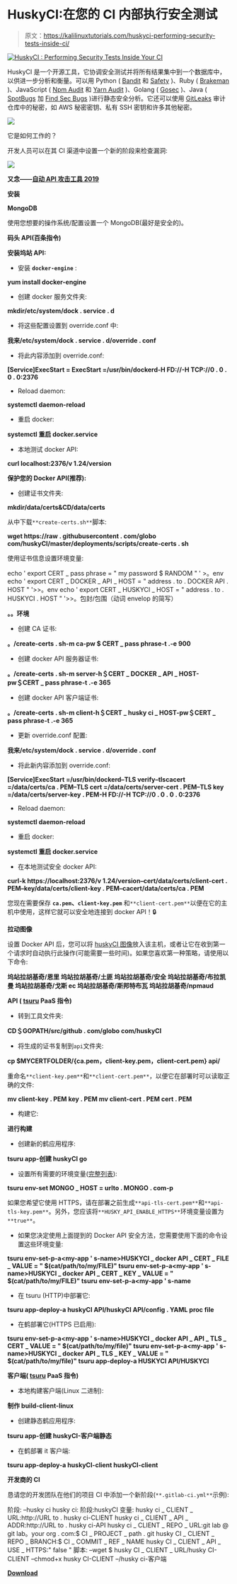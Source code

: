 # HuskyCI:在您的 CI 内部执行安全测试

> 原文：<https://kalilinuxtutorials.com/huskyci-performing-security-tests-inside-ci/>

[![HuskyCI : Performing Security Tests Inside Your CI](img/a56a5d99125ffaec057de7679b9e6a30.png "HuskyCI : Performing Security Tests Inside Your CI")](https://1.bp.blogspot.com/-vvBuKQhn96Y/XgSTxqoJAJI/AAAAAAAAEHw/NQUJVNU1--8mRnslZUmn17Ad4sp4CUXQwCLcBGAsYHQ/s1600/H.png)

HuskyCI 是一个开源工具，它协调安全测试并将所有结果集中到一个数据库中，以供进一步分析和衡量。可以用 Python ( [Bandit](https://github.com/PyCQA/bandit) 和 [Safety](https://github.com/pyupio/safety) )、Ruby ( [Brakeman](https://github.com/presidentbeef/brakeman) )、JavaScript ( [Npm Audit](https://docs.npmjs.com/cli/audit) 和 [Yarn Audit](https://yarnpkg.com/lang/en/docs/cli/audit/) )、Golang ( [Gosec](https://github.com/securego/gosec) )、Java ( [SpotBugs](https://spotbugs.github.io) 加 [Find Sec Bugs](https://find-sec-bugs.github.io) )进行静态安全分析。它还可以使用 [GitLeaks](https://github.com/zricethezav/gitleaks) 审计仓库中的秘密，如 AWS 秘密密钥、私有 SSH 密钥和许多其他秘密。

![](img/2413a6907ed6e23a06485d2b3b0ea197.png)

它是如何工作的？

开发人员可以在其 CI 渠道中设置一个新的阶段来检查漏洞:

![](img/05b680fab91c47b5b75e95e2042667e9.png)

**又念——[自动 API 攻击工具 2019](https://kalilinuxtutorials.com/automatic-api-attack-tool/)**

**安装**

**MongoDB**

使用您想要的操作系统/配置设置一个 MongoDB(最好是安全的)。

**码头 API(百条指令)**

**安装坞站 API:**

*   安装 **`docker-engine`** :

**yum install docker-engine**

*   创建 docker 服务文件夹:

**mkdir/etc/system/dock . service . d**

*   将这些配置设置到 override.conf 中:

**我来/etc/system/dock . service . d/override . conf**

*   将此内容添加到 override.conf:

**[Service]ExecStart = ExecStart =/usr/bin/dockerd-H FD://-H TCP://0 . 0 . 0 . 0:2376**

*   Reload daemon:

**systemctl daemon-reload**

*   重启 docker:

**systemctl 重启 docker.service**

*   本地测试 docker API:

**curl localhost:2376/v 1.24/version**

**保护您的 Docker API(推荐):**

*   创建证书文件夹:

**mkdir/data/certs&CD/data/certs**

从中下载`**create-certs.sh**`脚本:

**wget https://raw . githubusercontent . com/globo com/huskyCI/master/deployments/scripts/create-certs . sh**

使用证书信息设置环境变量:

echo ' export CERT _ pass phrase = " my password $ RANDOM " ' >。env
echo ' export CERT _ DOCKER _ API _ HOST = " address . to . DOCKER API . HOST " '>>。env
echo ' export CERT _ HUSKYCI _ HOST = " address . to . HUSKYCI . HOST " '>>。包封/包围（动词 envelop 的简写）

**。。环境**

*   创建 CA 证书:

**。/create-certs . sh-m ca-pw $ CERT _ pass phrase-t .-e 900**

*   创建 docker API 服务器证书:

**。/create-certs . sh-m server-h＄CERT _ DOCKER _ API _ HOST-pw＄CERT _ pass phrase-t .-e 365**

*   创建 docker API 客户端证书:

**。/create-certs . sh-m client-h＄CERT _ husky ci _ HOST-pw＄CERT _ pass phrase-t .-e 365**

*   更新 override.conf 配置:

**我来/etc/system/dock . service . d/override . conf**

*   将此新内容添加到 override.conf:

**[Service]ExecStart =/usr/bin/dockerd–TLS verify–tlscacert =/data/certs/ca . PEM–TLS cert =/data/certs/server-cert . PEM–TLS key =/data/certs/server-key . PEM-H FD://-H TCP://0 . 0 . 0 . 0:2376**

*   Reload daemon:

**systemctl daemon-reload**

*   重启 docker:

**systemctl 重启 docker.service**

*   在本地测试安全 docker API:

**curl-k https://localhost:2376/v 1.24/version–cert/data/certs/client-cert . PEM–key/data/certs/client-key . PEM–cacert/data/certs/ca . PEM**

您现在需要保存 **`ca.pem`、`client-key.pem`** 和`**client-cert.pem**`以便在它的主机中使用，这样它就可以安全地连接到 docker API！🔒

**拉动图像**

设置 Docker API 后，您可以将 [huskyCI 图像](https://hub.docker.com/u/huskyci)放入该主机，或者让它在收到第一个请求时自动执行此操作(可能需要一些时间)。如果您喜欢第一种策略，请使用以下命令:

**坞站拉胡基奇/恩里
坞站拉胡基奇/土匪
坞站拉胡基奇/安全
坞站拉胡基奇/布拉凯曼
坞站拉胡基奇/戈斯 ec
坞站拉胡基奇/斯邦特布瓦
坞站拉胡基奇/npmaud**

**API ( [tsuru](https://github.com/tsuru/tsuru) PaaS 指令)**

*   转到工具文件夹:

**CD＄GOPATH/src/github . com/globo com/huskyCI**

*   将生成的证书复制到`api`文件夹:

**cp $MYCERTFOLDER/{ca.pem，client-key.pem，client-cert.pem} api/**

重命名`**client-key.pem**`和`**client-cert.pem**`，以便它在部署时可以读取正确的文件:

**mv client-key . PEM key . PEM
mv client-cert . PEM cert . PEM**

*   构建它:

**进行构建**

*   创建新的鹤应用程序:

**tsuru app-创建 huskyCI go**

*   设置所有需要的环境变量([完整列表](https://github.com/globocom/huskyci/wiki/API-Environment-Variables)):

**tsuru env-set MONGO _ HOST = urlto . MONGO . com-p**

如果您希望它使用 HTTPS，请在部署之前生成`**api-tls-cert.pem**`和`**api-tls-key.pem**`。另外，您应该将`**HUSKY_API_ENABLE_HTTPS**`环境变量设置为`**true**`。

*   如果您决定使用上面提到的 Docker API 安全方法，您需要使用下面的命令设置这些环境变量:

**tsuru env-set-p-a<my-app ' s-name>HUSKYCI _ docker API _ CERT _ FILE _ VALUE = " $(cat/path/to/my/FILE)"
tsuru env-set-p-a<my-app ' s-name>HUSKYCI _ docker API _ CERT _ KEY _ VALUE = " $(cat/path/to/my/FILE)"
tsuru env-set-p-a<my-app ' s-name**

*   在 tsuru (HTTP)中部署它:

**tsuru app-deploy-a huskyCI API/huskyCI API/config . YAML proc file**

*   在鹤部署它(HTTPS 已启用):

**tsuru env-set-p-a<my-app ' s-name>HUSKYCI _ docker API _ API _ TLS _ CERT _ VALUE = " $(cat/path/to/my/file)"
tsuru env-set-p-a<my-app ' s-name>HUSKYCI _ docker API _ TLS _ KEY _ VALUE = " $(cat/path/to/my/file)"
tsuru app-deploy-a HUSKYCI API/HUSKYCI**

**客户端( [tsuru](https://github.com/tsuru/tsuru) PaaS 指令)**

*   本地构建客户端(Linux 二进制):

**制作 build-client-linux**

*   创建静态鹤应用程序:

**tsuru app-创建 huskyCI-客户端静态**

*   在鹤部署 it 客户端:

**tsuru app-deploy-a huskyCI-client huskyCI-client**

**开发商的 CI**

恳请您的开发团队在他们的项目 CI 中添加一个新阶段(`**.gitlab-ci.yml**`示例):

阶段:
–husky ci
husky ci:
阶段:huskyCI
变量:
husky ci _ CLIENT _ URL:http://URL to . husky ci-CLIENT
husky ci _ CLIENT _ API _ ADDR:http://URL to . husky ci-API
husky ci _ CLIENT _ REPO _ URL:git lab @ git lab。your org . com:$ CI _ PROJECT _ path . git
husky CI _ CLIENT _ REPO _ BRANCH:$ CI _ COMMIT _ REF _ NAME
husky CI _ CLIENT _ API _ USE _ HTTPS:" false "
脚本:
–wget $ husky CI _ CLIENT _ URL/husky CI-CLIENT
–chmod+x husky CI-CLIENT
–/husky ci-客户端

[**Download**](https://github.com/globocom/huskyCI)